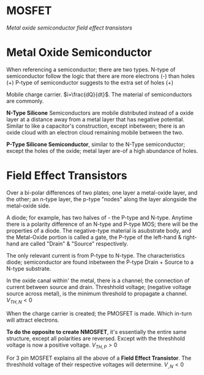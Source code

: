 
# MOSFET
*Metal oxide semiconductor field effect transistors*

# Metal Oxide Semiconductor

When referencing a semiconductor; there are two types.
N-type of semiconductor follow the logic that there are more electrons (-) than holes (+)
P-type of semiconductor suggests to the extra set of holes (+)

Mobile charge carrier.
$i=\frac{dQ}{dt}$.
The material of semiconductors are commonly.

**N-Type Silicone** Semiconductors are mobile distributed instead of a oxide layer at a distance away from a metal layer that has negative potential. Similar to like a capacitor's construction, except inbetween; there is an oxide cloud with an electron cloud remaining mobile between the two.

**P-Type Silicone Semiconductor**, similar to the N-Type semiconductor; except the holes of the oxide; metal layer are-of a high abundance of holes.

# Field Effect Transistors
Over a bi-polar differences of two plates; one layer a metal-oxide layer, and the other; an n-type layer, the p-type "nodes" along the layer alongside the metal-oxide side.

A diode; for example, has two halves of - the P-type and N-type. Anytime there is a polarity difference of an N-type and P-type MOS; there will be the properties of a diode. The negative-type material is  asubstrate body, and the Metal-Oxide portion is called a gate, the P-type of the left-hand & right-hand are called "Drain" & "Source" respectively.

The only relevant current is from P-type to N-type. The characteristics diode; semiconductor are found inbetween the P-type Drain + Source to a N-type substrate.

In the oxide canal within' the metal, there is a channel; the connection of current between source and drain. Threshhold voltage; (negative voltage source across metal), is the minimum threshold to propagate a channel. $V_{TH,N}<0$ 

When the charge carrier is created; the PMOSFET is made. Which in-turn will attract electrons.

**To do the opposite to create NMOSFET**, it's essentially the entire same structure, except all polarities are reversed. Except with the threshhold voltage is now a positive voltage. $V_{TH,P}>0$

For 3 pin MOSFET explains all the above of a **Field Effect Transistor**. The threshhold voltage of their respective voltages will determine.
$V_{,N}<0$ 